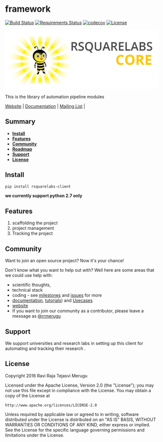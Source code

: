 # framework

[![Build Status](https://travis-ci.org/rsquarelabs/core-client.svg?branch=dev)](https://travis-ci.org/rsquarelabs/core-client)
[![Requirements Status](https://requires.io/github/rsquarelabs/core-client/requirements.svg?branch=dev)](https://requires.io/github/rsquarelabs/core-client/requirements/?branch=dev)
[![codecov](https://codecov.io/gh/rsquarelabs/core-client/branch/dev/graph/badge.svg)](https://codecov.io/gh/rsquarelabs/core-client)
[![License](http://img.shields.io/:license-apache-blue.svg?style=flat-square)](http://www.apache.org/licenses/LICENSE-2.0.html)

![framework hero ](docs/_images/rsquarelabs-hero.jpg)

This is the library of automation pipeline modules

[Website](http://rsquarelabs.com) |
[Documentation](https://developers.rsquarelabs.com/core-client/) |
[Mailing List](https://groups.google.com/d/forum/rsquarelabs-core) |



## Summary
- [**Install**](#install)
- [**Features**](#features)
- [**Community**](#community)
- [**Roadmap**](#roadmap)
- [**Support**](#support)
- [**License**](#license)


## Install
```
pip install rsquarelabs-client
```
**we currently support python 2.7 only**

 
## Features
1. scaffolding the project
2. project management
3. Tracking the project


## Community
Want to join an open source project? Now it's your chance!

Don't know what you want to help out with? Well here are some areas that we could use help with:

- scientific thoughts,
- technical stack
- coding - see [milestones](https://github.com/rsquarelabs/core-client/milestones) and [issues](https://github.com/rsquarelabs/core-client/issues) for more
- [documentation](http://developers.rsquarelabs.com/core-client/), [tutorials](http://developers.rsquarelabs.com/core-client/user-guide/tutorial/)) and [Usecases](http://developers.rsquarelabs.com/core-client/user-guide/usercases/)
- [website](http://developers.rsquarelabs.com)
- If you want to join our community as a contributor, please leave a message as [@rrmerugu](https://twitter.com/rrmerugu)


 
## Support

We support universities and research labs in setting up this client for automating and tracking their research .

## License

Copyright 2016 Ravi Raja Tejasvi Merugu

Licensed under the Apache License, Version 2.0 (the "License"); you may 
not use this file except in compliance with the License. You may obtain 
a copy of the License at

    http://www.apache.org/licenses/LICENSE-2.0
    
Unless required by applicable law or agreed to in writing, software 
distributed under the License is distributed on an "AS IS" BASIS, WITHOUT 
WARRANTIES OR CONDITIONS OF ANY KIND, either express or implied. See the 
License for the specific language governing permissions and limitations 
under the License.